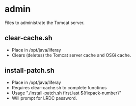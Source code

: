 # admin
Files to administrate the Tomcat server.

## clear-cache.sh
- Place in /opt/java/liferay
- Clears (deletes) the Tomcat server cache and OSGi cache.

## install-patch.sh
- Place in /opt/java/liferay
- Requires clear-cache.sh to complete functinos
- Usage "./install-patch.sh first.last ${fixpack-number}"
- Will prompt for LRDC password.
